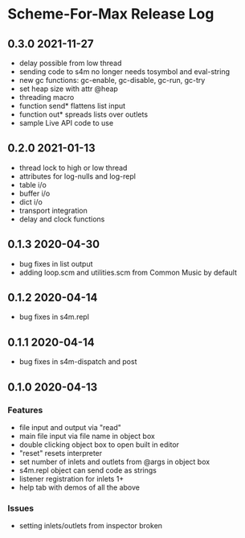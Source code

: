 # Scheme-For-Max Release Log

## 0.3.0 2021-11-27
- delay possible from low thread
- sending code to s4m no longer needs tosymbol and eval-string
- new gc functions: gc-enable, gc-disable, gc-run, gc-try
- set heap size with attr @heap
- threading macro 
- function send\* flattens list input
- function out\* spreads lists over outlets 
- sample Live API code to use

## 0.2.0 2021-01-13
- thread lock to high or low thread
- attributes for log-nulls and log-repl
- table i/o
- buffer i/o
- dict i/o
- transport integration
- delay and clock functions

## 0.1.3 2020-04-30
- bug fixes in list output
- adding loop.scm and utilities.scm from Common Music by default

## 0.1.2 2020-04-14
- bug fixes in s4m.repl

## 0.1.1 2020-04-14
- bug fixes in s4m-dispatch and post

## 0.1.0 2020-04-13

### Features
* file input and output via "read"
* main file input via file name in object box
* double clicking object box to open built in editor
* "reset" resets interpreter
* set number of inlets and outlets from @args in object box
* s4m.repl object can send code as strings
* listener registration for inlets 1+
* help tab with demos of all the above

### Issues
* setting inlets/outlets from inspector broken

